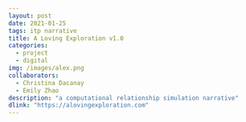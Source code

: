 ```yaml
---
layout: post
date: 2021-01-25
tags: itp narrative
title: A Loving Exploration v1.0
categories:
  - project
  - digital
img: /images/alex.png
collaborators:
  - Christina Dacanay
  - Emily Zhao
description: "a computational relationship simulation narrative"
dlink: "https://alovingexploration.com"
---
```

